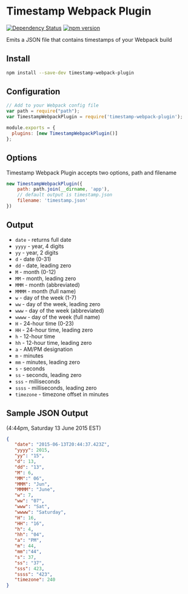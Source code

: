 # Timestamp Webpack Plugin

[![Dependency Status](https://david-dm.org/herereadthis/russano.svg)](https://david-dm.org/herereadthis/russano)
[![npm version](https://badge.fury.io/js/timestamp-webpack-plugin.svg)](https://www.npmjs.com/package/timestamp-webpack-plugin)

Emits a JSON file that contains timestamps of your Webpack build

## Install

```bash
npm install --save-dev timestamp-webpack-plugin 
```

## Configuration

```js
// Add to your Webpack config file
var path = require("path");
var TimestampWebpackPlugin = require('timestamp-webpack-plugin');

module.exports = {
  plugins: [new TimestampWebpackPlugin()]
};  
```

## Options

Timestamp Webpack Plugin accepts two options, path and filename

```js
new TimestampWebpackPlugin({
    path: path.join(__dirname, 'app'),
    // default output is timestamp.json
    filename: 'timestamp.json'
})
```

## Output

* ```date``` - returns full date
* ```yyyy``` - year, 4 digits
* ```yy``` - year, 2 digits
* ```d``` - date (0-31)
* ```dd``` - date, leading zero
* ```M``` - month (0-12)
* ```MM```  - month, leading zero
* ```MMM``` - month (abbreviated)
* ```MMMM``` - month (full name)
* ```w``` - day of the week (1-7)
* ```ww``` - day of the week, leading zero
* ```www``` - day of the week (abbreviated)
* ```wwww``` - day of the week (full name)
* ```H``` - 24-hour time (0-23)
* ```HH``` - 24-hour time, leading zero
* ```h``` - 12-hour time
* ```hh``` - 12-hour time, leading zero
* ```a``` - AM/PM designation
* ```m```  - minutes
* ```mm``` - minutes, leading zero
* ```s``` - seconds
* ```ss``` - seconds, leading zero
* ```sss``` - milliseconds
* ```ssss``` - milliseconds, leading zero
* ```timezone``` - timezone offset in minutes

## Sample JSON Output

(4:44pm, Saturday 13 June 2015 EST)

```json
{  
   "date": "2015-06-13T20:44:37.423Z",
   "yyyy": 2015,
   "yy": "15",
   "d": 13,
   "dd": "13",
   "M": 6,
   "MM":" 06",
   "MMM": "Jun",
   "MMMM": "June",
   "w": 7,
   "ww": "07",
   "www": "Sat",
   "wwww": "Saturday",
   "H": 16,
   "HH": "16",
   "h": 4,
   "hh": "04",
   "a": "PM",
   "m": 44,
   "mm":"44",
   "s": 37,
   "ss": "37",
   "sss": 423,
   "ssss": "423",
   "timezone": 240
}
```

